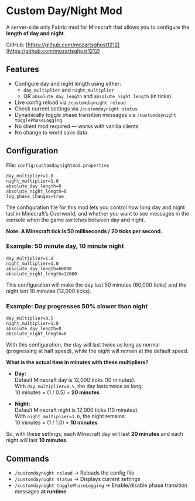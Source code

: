 # Custom Day/Night Mod

A server-side only Fabric mod for Minecraft that allows you to configure the **length of day and night**.

GitHub: [https://github.com/mozartsghost1212](https://github.com/mozartsghost1212)

## Features

- Configure day and night length using either:
  - `day_multiplier` and `night_multiplier` 
  - OR `absolute_day_length` and `absolute_night_length` (in ticks)
- Live config reload via `/customdaynight reload`
- Check current settings via `/customdaynight status`
- Dynamically toggle phase transition messages via `/customdaynight togglePhaseLogging`
- No client mod required — works with vanilla clients
- No change to world save data

## Configuration

File: `config/customdaynightmod.properties`

```
day_multiplier=1.0
night_multiplier=1.0
absolute_day_length=0
absolute_night_length=0
log_phase_changes=true
```
The configuration file for this mod lets you control how long day and night last in Minecraft’s Overworld, and whether you want to see messages in the console when the game switches between day and night.

**Note: A Minecraft tick is 50 milliseconds / 20 ticks per second.**

### Example: 50 minute day, 10 minute night

```
day_multiplier=1.0
night_multiplier=1.0
absolute_day_length=60000
absolute_night_length=12000
```

This configuration will make the day last 50 minutes (60,000 ticks) and the night last 10 minutes (12,000 ticks).

### Example: Day progresses 50% slower than night

```
day_multiplier=0.5
night_multiplier=1.0
absolute_day_length=0
absolute_night_length=0
```

With this configuration, the day will last twice as long as normal (progressing at half speed), while the night will remain at the default speed.

**What is the actual time in minutes with these multipliers?**

- **Day:**  
  Default Minecraft day is 12,000 ticks (10 minutes).  
  With `day_multiplier=0.5`, the day lasts twice as long:  
  10 minutes × (1 / 0.5) = **20 minutes**

- **Night:**  
  Default Minecraft night is 12,000 ticks (10 minutes).  
  With `night_multiplier=1.0`, the night remains:  
  10 minutes × (1 / 1.0) = **10 minutes**

So, with these settings, each Minecraft day will last **20 minutes** and each night will last **10 minutes**.

## Commands

- `/customdaynight reload` → Reloads the config file
- `/customdaynight status` → Displays current settings
- `/customdaynight togglePhaseLogging` → Enable/disable phase transition messages **at runtime**
